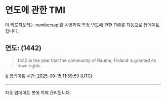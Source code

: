 
# 연도에 관한 TMI

이 리포지토리는 numbersapi를 사용하여 특정 년도에 관한 TMI를 자동으로 업데이트합니다.

## 연도: (1442)
> 1442 is the year that the community of Rauma, Finland is granted its town rights.

⏳ 업데이트 시간: 2025-09-15 11:59:59 (UTC)

---
자동 업데이트 봇에 의해 관리됩니다.

